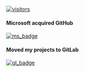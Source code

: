 [![visitors](https://visitor-badge.glitch.me/badge?page_id=k-allika.k-allika)](#)

#### Microsoft acquired GitHub
[![ms_badge](https://img.shields.io/badge/No%20to-Microsoft-blue?style=for-the-badge)](#)  

#### Moved my projects to GitLab
[![gl_badge](https://img.shields.io/badge/Go%20to-GitLab-orange?style=for-the-badge)](https://gitlab.com/allika)





<!--
**k-allika/k-allika** is a ✨ _special_ ✨ repository because its `README.md` (this file) appears on your GitHub profile.

Here are some ideas to get you started:

- 🔭 I’m currently working on ...
- 🌱 I’m currently learning ...
- 👯 I’m looking to collaborate on ...
- 🤔 I’m looking for help with ...
- 💬 Ask me about ...
- 📫 How to reach me: ...
- 😄 Pronouns: ...
- ⚡ Fun fact: ...
-->

